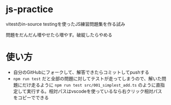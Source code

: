 # js-practice

vitestのin-source testingを使ったJS練習問題集を作る試み

問題をだんだん増やせたら増やす。破綻したらやめる

# 使い方
- 自分のGitHubにフォークして、解答できたらコミットしてpushする
- `npm run test` だと全部の問題に対してテストが走ってしまうので、解いた問題にだけ走るように `npm run test src/001_simplest_add.ts` のように直指定して実行する。相対パスはvscodeを使っているなら右クリック相対パスをコピーでできる
